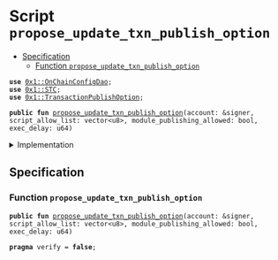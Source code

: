 
<a name="propose_update_txn_publish_option"></a>

# Script `propose_update_txn_publish_option`



-  [Specification](#@Specification_0)
    -  [Function `propose_update_txn_publish_option`](#@Specification_0_propose_update_txn_publish_option)


<pre><code><b>use</b> <a href="../../modules/doc/OnChainConfigDao.md#0x1_OnChainConfigDao">0x1::OnChainConfigDao</a>;
<b>use</b> <a href="../../modules/doc/STC.md#0x1_STC">0x1::STC</a>;
<b>use</b> <a href="../../modules/doc/TransactionPublishOption.md#0x1_TransactionPublishOption">0x1::TransactionPublishOption</a>;
</code></pre>




<pre><code><b>public</b> <b>fun</b> <a href="propose_update_txn_publish_option.md#propose_update_txn_publish_option">propose_update_txn_publish_option</a>(account: &signer, script_allow_list: vector&lt;u8&gt;, module_publishing_allowed: bool, exec_delay: u64)
</code></pre>



<details>
<summary>Implementation</summary>


<pre><code><b>fun</b> <a href="propose_update_txn_publish_option.md#propose_update_txn_publish_option">propose_update_txn_publish_option</a>(account: &signer,
    script_allow_list: vector&lt;u8&gt;,
    module_publishing_allowed: bool,
    exec_delay: u64) {
    <b>let</b> txn_publish_option = <a href="../../modules/doc/TransactionPublishOption.md#0x1_TransactionPublishOption_new_transaction_publish_option">TransactionPublishOption::new_transaction_publish_option</a>(script_allow_list, module_publishing_allowed);
    <a href="../../modules/doc/OnChainConfigDao.md#0x1_OnChainConfigDao_propose_update">OnChainConfigDao::propose_update</a>&lt;<a href="../../modules/doc/STC.md#0x1_STC_STC">STC::STC</a>, <a href="../../modules/doc/TransactionPublishOption.md#0x1_TransactionPublishOption_TransactionPublishOption">TransactionPublishOption::TransactionPublishOption</a>&gt;(account, txn_publish_option, exec_delay);
}
</code></pre>



</details>

<a name="@Specification_0"></a>

## Specification


<a name="@Specification_0_propose_update_txn_publish_option"></a>

### Function `propose_update_txn_publish_option`


<pre><code><b>public</b> <b>fun</b> <a href="propose_update_txn_publish_option.md#propose_update_txn_publish_option">propose_update_txn_publish_option</a>(account: &signer, script_allow_list: vector&lt;u8&gt;, module_publishing_allowed: bool, exec_delay: u64)
</code></pre>




<pre><code><b>pragma</b> verify = <b>false</b>;
</code></pre>
